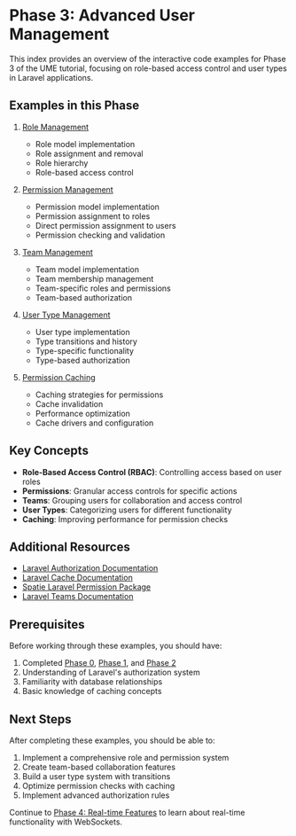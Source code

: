# Phase 3: Advanced User Management

This index provides an overview of the interactive code examples for Phase 3 of the UME tutorial, focusing on role-based access control and user types in Laravel applications.

## Examples in this Phase

1. [Role Management](phase3-01-role-management.md)
   - Role model implementation
   - Role assignment and removal
   - Role hierarchy
   - Role-based access control

2. [Permission Management](phase3-02-permission-management.md)
   - Permission model implementation
   - Permission assignment to roles
   - Direct permission assignment to users
   - Permission checking and validation

3. [Team Management](phase3-03-team-management.md)
   - Team model implementation
   - Team membership management
   - Team-specific roles and permissions
   - Team-based authorization

4. [User Type Management](phase3-04-user-type-management.md)
   - User type implementation
   - Type transitions and history
   - Type-specific functionality
   - Type-based authorization

5. [Permission Caching](phase3-05-permission-caching.md)
   - Caching strategies for permissions
   - Cache invalidation
   - Performance optimization
   - Cache drivers and configuration

## Key Concepts

- **Role-Based Access Control (RBAC)**: Controlling access based on user roles
- **Permissions**: Granular access controls for specific actions
- **Teams**: Grouping users for collaboration and access control
- **User Types**: Categorizing users for different functionality
- **Caching**: Improving performance for permission checks

## Additional Resources

- [Laravel Authorization Documentation](https://laravel.com/docs/authorization)
- [Laravel Cache Documentation](https://laravel.com/docs/cache)
- [Spatie Laravel Permission Package](https://spatie.be/docs/laravel-permission)
- [Laravel Teams Documentation](https://laravel.com/docs/teams)

## Prerequisites

Before working through these examples, you should have:

1. Completed [Phase 0](phase0-index.md), [Phase 1](phase1-index.md), and [Phase 2](phase2-index.md)
2. Understanding of Laravel's authorization system
3. Familiarity with database relationships
4. Basic knowledge of caching concepts

## Next Steps

After completing these examples, you should be able to:

1. Implement a comprehensive role and permission system
2. Create team-based collaboration features
3. Build a user type system with transitions
4. Optimize permission checks with caching
5. Implement advanced authorization rules

Continue to [Phase 4: Real-time Features](phase4-index.md) to learn about real-time functionality with WebSockets.
